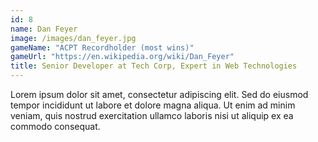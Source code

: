 ```yaml
---
id: 8
name: Dan Feyer
image: /images/dan_feyer.jpg
gameName: "ACPT Recordholder (most wins)"
gameUrl: "https://en.wikipedia.org/wiki/Dan_Feyer"
title: Senior Developer at Tech Corp, Expert in Web Technologies
---
```


Lorem ipsum dolor sit amet, consectetur adipiscing elit. Sed do eiusmod tempor incididunt ut labore et dolore magna aliqua. Ut enim ad minim veniam, quis nostrud exercitation ullamco laboris nisi ut aliquip ex ea commodo consequat.
